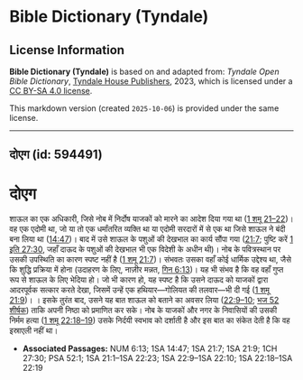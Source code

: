 # Bible Dictionary (Tyndale)

## License Information

**Bible Dictionary (Tyndale)** is based on and adapted from: _Tyndale Open Bible Dictionary_, [Tyndale House Publishers](https://tyndaleopenresources.com/), 2023, which is licensed under a [CC BY-SA 4.0 license](https://creativecommons.org/licenses/by-sa/4.0/legalcode.en).

This markdown version (created `2025-10-06`) is provided under the same license.



--------------------------------

## दोएग (id: 594491)

दोएग
====

शाऊल का एक अधिकारी, जिसे नोब में निर्दोष याजकों को मारने का आदेश दिया गया था ([1 शमू 21–22](https://ref.ly/1Sam21:1-1Sam22:23))। वह एक एदोमी था, जो या तो एक धर्मांतरित व्यक्ति था या एदोमी सरदारों में से एक था जिसे शाऊल ने बंदी बना लिया था ([14:47](https://ref.ly/1Sam14:47))। बाद में उसे शाऊल के पशुओं की देखभाल का कार्य सौंपा गया ([21:7](https://ref.ly/1Sam21:7); पुष्टि करें [1 इति 27:30](https://ref.ly/1Chr27:30), जहाँ दाऊद के पशुओं की देखभाल भी एक विदेशी के अधीन थी)। नोब के पवित्रस्थान पर उसकी उपस्थिति का कारण स्पष्ट नहीं है ([1 शमू 21:7](https://ref.ly/1Sam21:7))। संभवतः उसका वहाँ कोई धार्मिक उद्देश्य था, जैसे कि शुद्धि प्रक्रिया में होना (उदाहरण के लिए, नाज़ीर मन्नत, [गिन 6:13](https://ref.ly/Num6:13))। यह भी संभव है कि वह वहाँ गुप्त रूप से शाऊल के लिए भेदिया हो। जो भी कारण हो, यह स्पष्ट है कि उसने दाऊद को याजकों द्वारा आदरपूर्वक सत्कार करते देखा, जिसमें उन्हें एक हथियार—गोलियत की तलवार—भी दी गई ([1 शमू 21:9](https://ref.ly/1Sam21:9))। । इसके तुरंत बाद, उसने यह बात शाऊल को बताने का अवसर लिया ([22:9–10](https://ref.ly/1Sam22:9-1Sam22:10); [भज 52 शीर्षक](https://ref.ly/Ps52:1)) ताकि अपनी निष्ठा को प्रमाणित कर सके। नोब के याजकों और नगर के निवासियों की उसकी निर्मम हत्या ([1 शमू 22:18–19](https://ref.ly/1Sam22:18-1Sam22:19)) उसके निर्दयी स्वभाव को दर्शाती है और इस बात का संकेत देती है कि वह इस्राएली नहीं था।

* **Associated Passages:** NUM 6:13; 1SA 14:47; 1SA 21:7; 1SA 21:9; 1CH 27:30; PSA 52:1; 1SA 21:1–1SA 22:23; 1SA 22:9–1SA 22:10; 1SA 22:18–1SA 22:19

